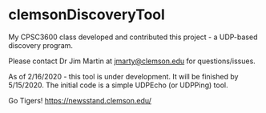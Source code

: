 # clemsonDiscoveryTool
My CPSC3600 class developed and contributed this project -   a UDP-based  discovery program.

Please contact Dr Jim Martin at jmarty@clemson.edu for questions/issues.

As of 2/16/2020 -  this tool is under development. It will be finished by 5/15/2020. 
The initial code  is a simple UDPEcho (or UDPPing) tool. 


Go Tigers!
https://newsstand.clemson.edu/

